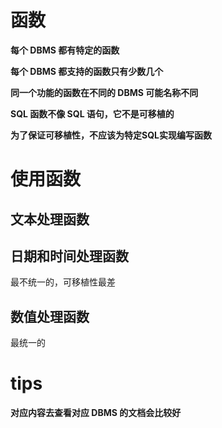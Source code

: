 # 函数

**每个 DBMS 都有特定的函数**

**每个 DBMS 都支持的函数只有少数几个**

**同一个功能的函数在不同的 DBMS 可能名称不同**

**SQL 函数不像 SQL 语句，它不是可移植的**

**为了保证可移植性，不应该为特定SQL实现编写函数**

# 使用函数

## 文本处理函数



## 日期和时间处理函数

最不统一的，可移植性最差

## 数值处理函数

最统一的

# tips

**对应内容去查看对应 DBMS 的文档会比较好**